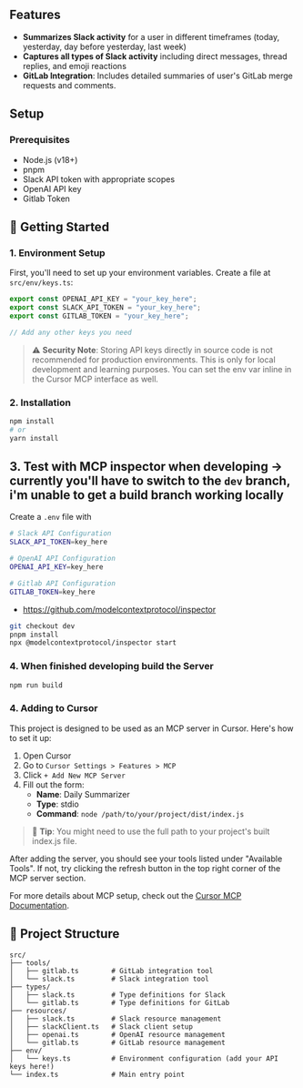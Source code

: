 ## Features

- **Summarizes Slack activity** for a user in different timeframes (today, yesterday, day before yesterday, last week)
- **Captures all types of Slack activity** including direct messages, thread replies, and emoji reactions
- **GitLab Integration**: Includes detailed summaries of user's GitLab merge requests and comments.

## Setup

### Prerequisites

- Node.js (v18+)
- pnpm
- Slack API token with appropriate scopes
- OpenAI API key
- Gitlab Token

## 🚀 Getting Started

### 1. Environment Setup

First, you'll need to set up your environment variables. Create a file at `src/env/keys.ts`:

```typescript
export const OPENAI_API_KEY = "your_key_here";
export const SLACK_API_TOKEN = "your_key_here";
export const GITLAB_TOKEN = "your_key_here";

// Add any other keys you need
```

> ⚠️ **Security Note**: Storing API keys directly in source code is not recommended for production environments. This is only for local development and learning purposes. You can set the env var inline in the Cursor MCP interface as well.

### 2. Installation

```bash
npm install
# or
yarn install
```

## 3. Test with MCP inspector when developing -> currently you'll have to switch to the `dev` branch, i'm unable to get a build branch working locally

Create a `.env` file with

```bash
# Slack API Configuration
SLACK_API_TOKEN=key_here

# OpenAI API Configuration
OPENAI_API_KEY=key_here

# Gitlab API Configuration
GITLAB_TOKEN=key_here

```
- https://github.com/modelcontextprotocol/inspector

```bash
git checkout dev
pnpm install
npx @modelcontextprotocol/inspector start
```

### 4. When finished developing build the Server

```bash
npm run build
```

### 4. Adding to Cursor

This project is designed to be used as an MCP server in Cursor. Here's how to set it up:

1. Open Cursor
2. Go to `Cursor Settings > Features > MCP`
3. Click `+ Add New MCP Server`
4. Fill out the form:
   - **Name**: Daily Summarizer
   - **Type**: stdio
   - **Command**: `node /path/to/your/project/dist/index.js`

> 📘 **Tip**: You might need to use the full path to your project's built index.js file.

After adding the server, you should see your tools listed under "Available Tools". If not, try clicking the refresh button in the top right corner of the MCP server section.

For more details about MCP setup, check out the [Cursor MCP Documentation](https://docs.cursor.com/advanced/model-context-protocol).

## 📁 Project Structure

```
src/
├── tools/
│   ├── gitlab.ts        # GitLab integration tool
│   └── slack.ts         # Slack integration tool
├── types/
│   ├── slack.ts         # Type definitions for Slack
│   └── gitlab.ts        # Type definitions for GitLab
├── resources/
│   ├── slack.ts         # Slack resource management
│   ├── slackClient.ts   # Slack client setup
│   ├── openai.ts        # OpenAI resource management
│   └── gitlab.ts        # GitLab resource management
├── env/
│   └── keys.ts          # Environment configuration (add your API keys here!)
└── index.ts             # Main entry point
```